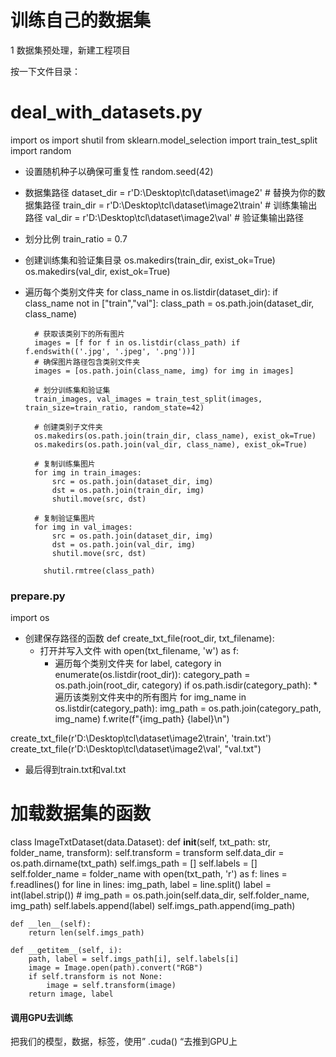 # 训练自己的数据集

1 数据集预处理，新建工程项目

按一下文件目录：

# deal_with_datasets.py
import os
import shutil
from sklearn.model_selection import train_test_split
import random

* 设置随机种子以确保可重复性
random.seed(42)

* 数据集路径
dataset_dir = r'D:\Desktop\tcl\dataset\image2'  # 替换为你的数据集路径
train_dir = r'D:\Desktop\tcl\dataset\image2\train'  # 训练集输出路径
val_dir = r'D:\Desktop\tcl\dataset\image2\val'  # 验证集输出路径

* 划分比例
train_ratio = 0.7

* 创建训练集和验证集目录
os.makedirs(train_dir, exist_ok=True)
os.makedirs(val_dir, exist_ok=True)

* 遍历每个类别文件夹
for class_name in os.listdir(dataset_dir):
    if class_name not in ["train","val"]:
        class_path = os.path.join(dataset_dir, class_name)


        # 获取该类别下的所有图片
        images = [f for f in os.listdir(class_path) if f.endswith(('.jpg', '.jpeg', '.png'))]
        # 确保图片路径包含类别文件夹
        images = [os.path.join(class_name, img) for img in images]

        # 划分训练集和验证集
        train_images, val_images = train_test_split(images, train_size=train_ratio, random_state=42)

        # 创建类别子文件夹
        os.makedirs(os.path.join(train_dir, class_name), exist_ok=True)
        os.makedirs(os.path.join(val_dir, class_name), exist_ok=True)

        # 复制训练集图片
        for img in train_images:
            src = os.path.join(dataset_dir, img)
            dst = os.path.join(train_dir, img)
            shutil.move(src, dst)

        # 复制验证集图片
        for img in val_images:
            src = os.path.join(dataset_dir, img)
            dst = os.path.join(val_dir, img)
            shutil.move(src, dst)

	      shutil.rmtree(class_path)

### prepare.py

import os

* 创建保存路径的函数
def create_txt_file(root_dir, txt_filename):
    * 打开并写入文件
    with open(txt_filename, 'w') as f:
        * 遍历每个类别文件夹
        for label, category in enumerate(os.listdir(root_dir)):
            category_path = os.path.join(root_dir, category)
            if os.path.isdir(category_path):
                * 遍历该类别文件夹中的所有图片
                for img_name in os.listdir(category_path):
                    img_path = os.path.join(category_path, img_name)
                    f.write(f"{img_path} {label}\n")

create_txt_file(r'D:\Desktop\tcl\dataset\image2\train', 'train.txt')
create_txt_file(r'D:\Desktop\tcl\dataset\image2\val', "val.txt")

* 最后得到train.txt和val.txt

# 加载数据集的函数
class ImageTxtDataset(data.Dataset):
    def __init__(self, txt_path: str, folder_name, transform):
        self.transform = transform
        self.data_dir = os.path.dirname(txt_path)
        self.imgs_path = []
        self.labels = []
        self.folder_name = folder_name
        with open(txt_path, 'r') as f:
            lines = f.readlines()
        for line in lines:
            img_path, label = line.split()
            label = int(label.strip())
            # img_path = os.path.join(self.data_dir, self.folder_name, img_path)
            self.labels.append(label)
            self.imgs_path.append(img_path)

    def __len__(self):
        return len(self.imgs_path)

    def __getitem__(self, i):
        path, label = self.imgs_path[i], self.labels[i]
        image = Image.open(path).convert("RGB")
        if self.transform is not None:
            image = self.transform(image)
        return image, label

#### 调用GPU去训练

把我们的模型，数据，标签，使用” .cuda() “去推到GPU上